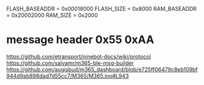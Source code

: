 FLASH_BASEADDR = 0x00018000
FLASH_SIZE = 0x8000
RAM_BASEADDR = 0x20002000
RAM_SIZE = 0x2000

# message header 0x55 0xAA

https://github.com/etransport/ninebot-docs/wiki/protocol
https://github.com/salvamr/m365-ble-msg-builder
https://github.com/augisbud/m365_dashboard/blob/e725ff06479c8eb109bf944d9ab898dad7d55cc7/M365/M365.ino#L943
